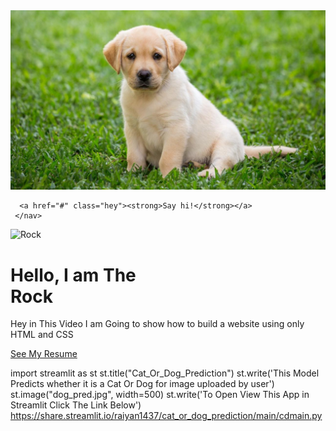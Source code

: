 <!DOCTYPE html>
<html>
  <head>
    <meta charset="utf-8">
      <title>
        Cat_Or_Dog_Prediction
      </title>
  </head>
  <body>
   <section id="main">
     <nav>
      <a href="#" class="logo">
        <img src="dog_pred.jpg">
       </a>
     
      <a href="#" class="hey"><strong>Say hi!</strong></a>
     </nav>
   </section> 

   <div class="content">
     <div class="image">
       <img src="dwayne_jhonson.jpg" alt="Rock">
     </div> 
     <div class="main-text">
       <h1> Hello, I am The <br> Rock</h1>
       <p> Hey in This Video I am Going to show how to build a website using only HTML and CSS</p>
       <a href="#" class="resume-btn">See My Resume</a>
     </div> 
   </div>
  </body>
</html>

import streamlit as st
       st.title("Cat_Or_Dog_Prediction") 
       st.write('This Model Predicts whether it is a Cat Or Dog for image uploaded by user')
       st.image("dog_pred.jpg", width=500)
       st.write('To Open View This App in Streamlit Click The Link Below')
       https://share.streamlit.io/raiyan1437/cat_or_dog_prediction/main/cdmain.py
